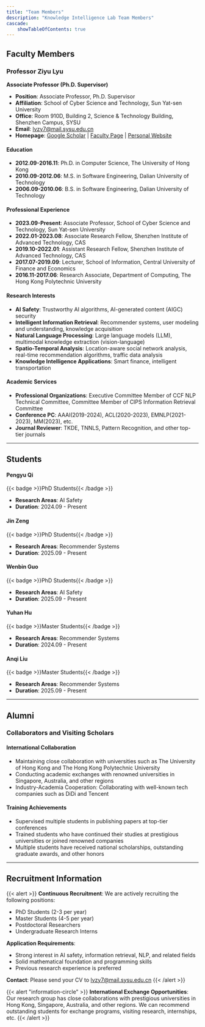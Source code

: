 ```yaml
---
title: "Team Members"
description: "Knowledge Intelligence Lab Team Members"
cascade:
    showTableOfContents: true
---
```


## Faculty Members

### Professor Ziyu Lyu
**Associate Professor (Ph.D. Supervisor)**

<!-- {{< figure src="/images/prof_lyu.jpg" alt="Prof. Ziyu Lyu" width="200" class="rounded" >}} -->

- **Position**: Associate Professor, Ph.D. Supervisor
- **Affiliation**: School of Cyber Science and Technology, Sun Yat-sen University
- **Office**: Room 910D, Building 2, Science & Technology Building, Shenzhen Campus, SYSU
- **Email**: lvzy7@mail.sysu.edu.cn
- **Homepage**: [Google Scholar](https://scholar.google.com/citations?user=1D2467cAAAAJ&hl=en) | [Faculty Page](https://scst.sysu.edu.cn/members/members01/1410204.htm) | [Personal Website](https://sites.google.com/site/crystalziyulu/home)

#### Education
- **2012.09-2016.11**: Ph.D. in Computer Science, The University of Hong Kong
- **2010.09-2012.06**: M.S. in Software Engineering, Dalian University of Technology
- **2006.09-2010.06**: B.S. in Software Engineering, Dalian University of Technology

#### Professional Experience
- **2023.09-Present**: Associate Professor, School of Cyber Science and Technology, Sun Yat-sen University
- **2022.01-2023.08**: Associate Research Fellow, Shenzhen Institute of Advanced Technology, CAS
- **2019.10-2022.01**: Assistant Research Fellow, Shenzhen Institute of Advanced Technology, CAS
- **2017.07-2019.09**: Lecturer, School of Information, Central University of Finance and Economics
- **2016.11-2017.06**: Research Associate, Department of Computing, The Hong Kong Polytechnic University

#### Research Interests
- **AI Safety**: Trustworthy AI algorithms, AI-generated content (AIGC) security
- **Intelligent Information Retrieval**: Recommender systems, user modeling and understanding, knowledge acquisition
- **Natural Language Processing**: Large language models (LLM), multimodal knowledge extraction (vision-language)
- **Spatio-Temporal Analysis**: Location-aware social network analysis, real-time recommendation algorithms, traffic data analysis
- **Knowledge Intelligence Applications**: Smart finance, intelligent transportation

#### Academic Services
- **Professional Organizations**: Executive Committee Member of CCF NLP Technical Committee, Committee Member of CIPS Information Retrieval Committee
- **Conference PC**: AAAI(2019-2024), ACL(2020-2023), EMNLP(2021-2023), MM(2023), etc.
- **Journal Reviewer**: TKDE, TNNLS, Pattern Recognition, and other top-tier journals

---

## Students
#### Pengyu Qi
{{< badge >}}PhD Students{{< /badge >}}  
- **Research Areas**: AI Safety
- **Duration**: 2024.09 - Present

#### Jin Zeng
{{< badge >}}PhD Students{{< /badge >}}  
- **Research Areas**: Recommender Systems
- **Duration**: 2025.09 - Present

#### Wenbin Guo
{{< badge >}}PhD Students{{< /badge >}}  
- **Research Areas**: AI Safety
- **Duration**: 2025.09 - Present

#### Yuhan Hu
{{< badge >}}Master Students{{< /badge >}}  
- **Research Areas**: Recommender Systems
- **Duration**: 2024.09 - Present

#### Anqi Liu
{{< badge >}}Master Students{{< /badge >}}  
- **Research Areas**: Recommender Systems
- **Duration**: 2025.09 - Present

<!-- ### Research Interns

**Undergraduate Interns** {{< badge >}}Research Interns{{< /badge >}}  
{{< icon "pencil" >}} Participating in cutting-edge research projects and gaining research training opportunities -->

---

## Alumni

### Collaborators and Visiting Scholars

#### International Collaboration
- Maintaining close collaboration with universities such as The University of Hong Kong and The Hong Kong Polytechnic University
- Conducting academic exchanges with renowned universities in Singapore, Australia, and other regions
- Industry-Academia Cooperation: Collaborating with well-known tech companies such as DiDi and Tencent

#### Training Achievements
- Supervised multiple students in publishing papers at top-tier conferences
- Trained students who have continued their studies at prestigious universities or joined renowned companies
- Multiple students have received national scholarships, outstanding graduate awards, and other honors

---

## Recruitment Information

{{< alert >}}
**Continuous Recruitment**: We are actively recruiting the following positions:
- PhD Students (2-3 per year)
- Master Students (4-5 per year)
- Postdoctoral Researchers
- Undergraduate Research Interns

**Application Requirements**:
- Strong interest in AI safety, information retrieval, NLP, and related fields
- Solid mathematical foundation and programming skills
- Previous research experience is preferred

**Contact**: Please send your CV to lvzy7@mail.sysu.edu.cn
{{< /alert >}}

{{< alert "information-circle" >}}
**International Exchange Opportunities**: Our research group has close collaborations with prestigious universities in Hong Kong, Singapore, Australia, and other regions. We can recommend outstanding students for exchange programs, visiting research, internships, etc.
{{< /alert >}}
